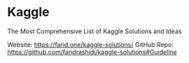 # Kaggle

The Most Comprehensive List of Kaggle Solutions and Ideas

Website: https://farid.one/kaggle-solutions/
GitHub Repo: https://github.com/faridrashidi/kaggle-solutions#Guideline
